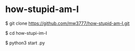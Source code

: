 # how-stupid-am-I 

$ git clone https://github.com/mw3777/how-stupid-am-I.git 

$ cd how-stupi-im-I 

$ python3 start .py
